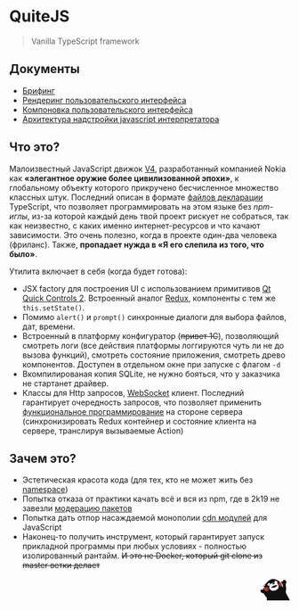
# QuiteJS

> Vanilla TypeScript framework

## Документы
 - [Брифинг](docs/briefing.md)
 - [Рендеринг пользовательского интерфейса](docs/diff-render.md)
 - [Компоновка пользовательского интерфейса](docs/flex-layout.md)
 - [Архитектура надстройки javascript интерпретатора](docs/v4-addons.md)

## Что это?

Малоизвестный JavaScript движок [V4](https://wiki.qt.io/V4), разработанный компанией Nokia как **«элегантное оружие более цивилизованной эпохи»**, к глобальному объекту которого прикручено бесчисленное множество классных штук. Последний описан в формате [файлов декларации](https://www.typescriptlang.org/docs/handbook/namespaces.html#ambient-namespaces) TypeScript, что позволяет программировать на этом языке без *npm-иглы*, из-за которой каждый день твой проект рискует не собраться, так как неизвестно, с каких именно интернет-ресурсов и что качают зависимости. Это очень полезно, когда в проекте один-два человека (фриланс). Также, **пропадает нужда в «Я его слепила из того, что было»**.

Утилита включает в себя (когда будет готова):

 - JSX factory для построения UI с использованием примитивов [Qt Quick Controls 2](https://doc.qt.io/qt-5/qtquickcontrols-index.html). Встроенный аналог [Redux](https://getinstance.info/articles/react/learning-react-redux/), компоненты с тем же `this.setState()`.
 - Помимо `alert()` и `prompt()` синхронные диалоги для выбора файлов, дат, времени.
 - Встроенный в платформу конфигуратор (~~привет 1C~~), позволяющий смотреть логи (все действия платформы логгируются чуть ли не до вызова функций), смотреть состояние приложения, смотреть древо компонентов. Доступен в отдельном окне при запуске с флагом `-d` 
 - Вкомпилированая копия SQLite, не нужно бояться, что у заказчика не стартанет драйвер.
 - Классы для Http запросов, [WebSocket](https://ru.wikipedia.org/wiki/WebSocket) клиент. Последний гарантирует очередность запросов, что позволяет применить [функциональное программирование](https://ru.wikipedia.org/wiki/Функциональное_программирование) на стороне сервера (синхронизировать Redux контейнер и состояние клиента на сервере, транслируя вызываемые Action)

## Зачем это?

 - Эстетическая красота кода (для тех, кто не может жить без [namespace](https://www.typescriptlang.org/docs/handbook/namespaces.html#namespaced-validators))
 - Попытка отказа от практики качать всё и вся из npm, где в 2k19 не завезли [модерацию пакетов](https://www.npmjs.com/search?q=hello-world)
 - Попытка дать отпор насаждаемой монополии [cdn модулей](https://ru.stackoverflow.com/questions/927526/Почему-NodeJS-так-долго-не-реализует-поддержку-модулей-ES6) для JavaScript
 - Наконец-то получить инструмент, который гарантирует запуск прикладной программы при любых условиях - полностью изолированный рантайм. ~~И это не Docker, который git clone из master ветки делает~~

 <img src="docs/images/kukamon.png" height="41px" width="60px" align="right" />
